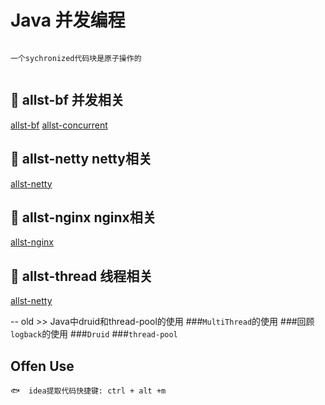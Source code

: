 # Java 并发编程
```

一个sychronized代码块是原子操作的


```

## 🍎 allst-bf 并发相关
[allst-bf](allst-bf/README.md)
[allst-concurrent](allst-bf/README-CONCURRENT.md)



## 🍎 allst-netty netty相关
[allst-netty](allst-netty/README.md)



## 🍎 allst-nginx nginx相关
[allst-nginx](allst-nginx/README-NGINX.md)



## 🍎 allst-thread 线程相关
[allst-netty](allst-thread/README.md)















-- old
    >> Java中druid和thread-pool的使用
    ###`MultiThread`的使用
    ###回顾`logback`的使用
    ###`Druid`
    ###`thread-pool`
    
## Offen Use
```text
🐟  idea提取代码快捷键: ctrl + alt +m
```